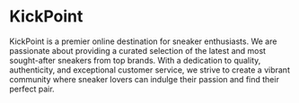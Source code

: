 # KickPoint
KickPoint is a premier online destination for sneaker enthusiasts. We are passionate about providing a curated selection of the latest and most sought-after sneakers from top brands. With a dedication to quality, authenticity, and exceptional customer service, we strive to create a vibrant community where sneaker lovers can indulge their passion and find their perfect pair.
